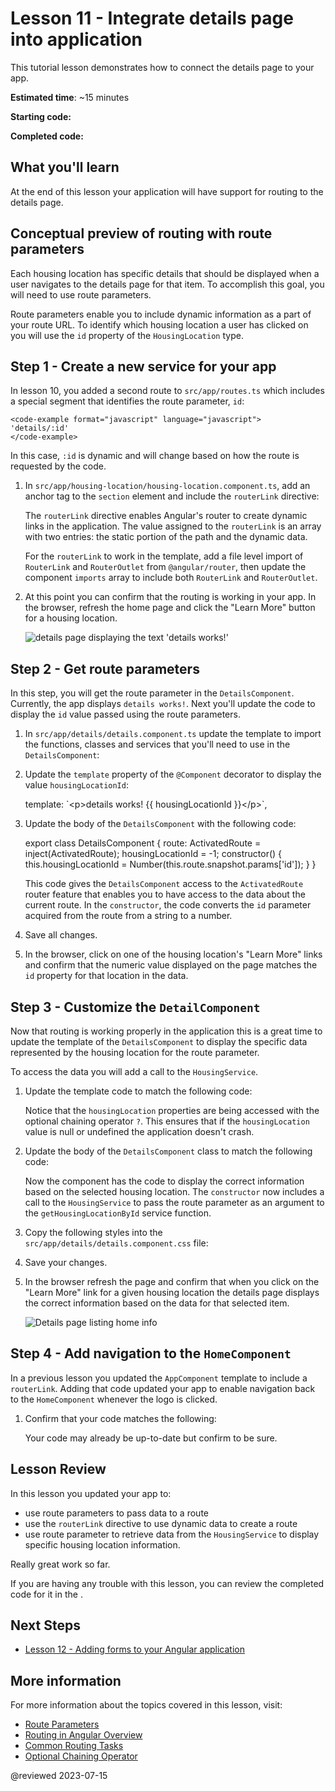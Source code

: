 # Lesson 11 - Integrate details page into application

This tutorial lesson demonstrates how to connect the details page to your app.

**Estimated time**: ~15 minutes

**Starting code:** <live-example name="first-app-lesson-10"></live-example>

**Completed code:** <live-example name="first-app-lesson-11"></live-example>

## What you'll learn

At the end of this lesson your application will have support for routing to the details page.

## Conceptual preview of routing with route parameters

Each housing location has specific details that should be displayed when a user navigates to the details page for that item. To accomplish this goal, you will need to use route parameters.

Route parameters enable you to include dynamic information as a part of your route URL. To identify which housing location a user has clicked on you will use the `id` property of the `HousingLocation` type.

## Step 1 - Create a new service for your app

In lesson 10, you added a second route to `src/app/routes.ts` which includes a special segment that identifies the route parameter, `id`:

    <code-example format="javascript" language="javascript">
    'details/:id'
    </code-example>

In this case, `:id` is dynamic and will change based on how the route is requested by the code.

1. In `src/app/housing-location/housing-location.component.ts`, add an anchor tag to the `section` element and include the `routerLink` directive:

   <code-example header="Add anchor with a routerLink directive to housing-location.component.ts" path="first-app-lesson-11/src/app/housing-location/housing-location.component.ts" region="add-router-link"></code-example>

   The `routerLink` directive enables Angular's router to create dynamic links in the application. The value assigned to the `routerLink` is an array with two entries: the static portion of the path and the dynamic data.

   For the `routerLink` to work in the template, add a file level import of `RouterLink` and `RouterOutlet` from `@angular/router`, then update the component `imports` array to include both `RouterLink` and `RouterOutlet`.

1. At this point you can confirm that the routing is working in your app. In the browser, refresh the home page and click the "Learn More" button for a housing location.

   <section class="lightbox">
   <img alt="details page displaying the text 'details works!'" src="generated/images/guide/faa/homes-app-lesson-11-step-1.png">

   </section>

## Step 2 - Get route parameters

In this step, you will get the route parameter in the `DetailsComponent`. Currently, the app displays `details works!`. Next you'll update the code to display the `id` value passed using the route parameters.

1. In `src/app/details/details.component.ts` update the template to import the functions, classes and services that you'll need to use in the `DetailsComponent`:

   <code-example header="Update file level imports" path="first-app-lesson-11/src/app/details/details.component.ts" region="import-resources-for-details"></code-example>

1. Update the `template` property of the `@Component` decorator to display the value `housingLocationId`:

   <code-example format="javascript" language="javascript">
     template: `&lt;p&gt;details works! {{ housingLocationId }}&lt;/p&gt;`,
   </code-example>

1. Update the body of the `DetailsComponent` with the following code:

   <code-example format="javascript" language="javascript">
       export class DetailsComponent {
           route: ActivatedRoute = inject(ActivatedRoute);
           housingLocationId = -1;
           constructor() {
               this.housingLocationId = Number(this.route.snapshot.params['id']);
           }
       }
   </code-example>

   This code gives the `DetailsComponent` access to the `ActivatedRoute` router feature that enables you to have access to the data about the current route. In the `constructor`, the code converts the `id` parameter acquired from the route from a string to a number.

1. Save all changes.

1. In the browser, click on one of the housing location's "Learn More" links and confirm that the numeric value displayed on the page matches the `id` property for that location in the data.

## Step 3 - Customize the `DetailComponent`

Now that routing is working properly in the application this is a great time to update the template of the `DetailsComponent` to display the specific data represented by the housing location for the route parameter.

To access the data you will add a call to the `HousingService`.

1. Update the template code to match the following code:

   <code-example header="Update the DetailsComponent template in src/app/details/details.component.ts" path="first-app-lesson-11/src/app/details/details.component.ts" region="update-details-template"></code-example>

   Notice that the `housingLocation` properties are being accessed with the optional chaining operator `?`. This ensures that if the `housingLocation` value is null or undefined the application doesn't crash.

1. Update the body of the `DetailsComponent` class to match the following code:

   <code-example header="Update the DetailsComponent class in src/app/details/details.component.ts" path="first-app-lesson-11/src/app/details/details.component.ts" region="get-housing-details"></code-example>

   Now the component has the code to display the correct information based on the selected housing location. The `constructor` now includes a call to the `HousingService` to pass the route parameter as an argument to the `getHousingLocationById` service function.

1. Copy the following styles into the `src/app/details/details.component.css` file:

   <code-example header="Add styles for the DetailsComponent" path="first-app-lesson-11/src/app/details/details.component.css" region="add-details-styles"></code-example>

1. Save your changes.

1. In the browser refresh the page and confirm that when you click on the "Learn More" link for a given housing location the details page displays the correct information based on the data for that selected item.

   <section class="lightbox">
   <img alt="Details page listing home info" src="generated/images/guide/faa/homes-app-lesson-11-step-3.png">

   </section>

## Step 4 - Add navigation to the `HomeComponent`

In a previous lesson you updated the `AppComponent` template to include a `routerLink`. Adding that code updated your app to enable navigation back to the `HomeComponent` whenever the logo is clicked.

1. Confirm that your code matches the following:

   <code-example header="Add routerLink to AppComponent" path="first-app-lesson-11/src/app/app.component.ts" region="add-router-link-to-header"></code-example>

   Your code may already be up-to-date but confirm to be sure.

## Lesson Review

In this lesson you updated your app to:

* use route parameters to pass data to a route
* use the `routerLink` directive to use dynamic data to create a route
* use route parameter to retrieve data from the `HousingService` to display specific housing location information.

Really great work so far. 

If you are having any trouble with this lesson, you can review the completed code for it in the <live-example></live-example>.

## Next Steps

* [Lesson 12 - Adding forms to your Angular application](tutorial/first-app/first-app-lesson-12)

## More information

For more information about the topics covered in this lesson, visit:

<!-- vale Angular.Google_WordListSuggestions = NO -->

* [Route Parameters](guide/router#accessing-query-parameters-and-fragments)
* [Routing in Angular Overview](guide/routing-overview)
* [Common Routing Tasks](guide/router)
* [Optional Chaining Operator](https://developer.mozilla.org/en-US/docs/Web/JavaScript/Reference/Operators/Optional_chaining)

@reviewed 2023-07-15
